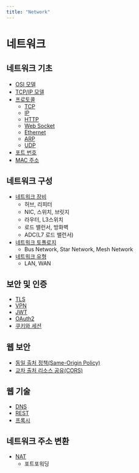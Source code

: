 ```yaml
---
title: "Network"
---
```


# 네트워크

## 네트워크 기초
- [OSI 모델](OSI-Model/OSI-Model.md)
- [TCP/IP 모델](TCP-IP-Model/TCP-IP-Model.md)
- [프로토콜](Protocol/README.md)
  - [TCP](Protocol/TCP/TCP.md)
  - [IP](Protocol/IP/IP.md)
  - [HTTP](HTTP/README.md)
  - [Web Socket](Protocol/WebSocket/WebSocket/WebSocket.md)
  - [Ethernet](Protocol/Ethernet/Ethernet.md)
  - [ARP](Protocol/ARP/ARP.md)
  - [UDP](Protocol/UDP/UDP.md)
- [포트 번호](Port-Numbers/Port-Numbers.md)
- [MAC 주소](MAC-Address/MAC-Address.md)

## 네트워크 구성
- [네트워크 장비](Network-Devices/Network-Devices.md)
  - 허브, 리피터
  - NIC, 스위치, 브릿지
  - 라우터, L3스위치
  - 로드 밸런서, 방화벽
  - ADC(L7 로드 밸런서)
- [네트워크 토폴로지](Network-Topology/Network-Topology.md)
  - Bus Network, Star Network, Mesh Network
- [네트워크 유형](Network-Types/Network-Types.md)
  - LAN, WAN

## 보안 및 인증
- [TLS](TLS/TLS.md)
- [VPN](VPN/VPN.md)
- [JWT](JWT/JWT.md)
- [OAuth2](OAuth2/OAuth2.md)
- [쿠키와 세션](Cookie-Session/Cookie-Session.md)

## 웹 보안
- [동일 출처 정책(Same-Origin Policy)](Same-Origin-Policy/Same-Origin-Policy.md)
- [교차 출처 리소스 공유(CORS)](CORS/CORS.md)

## 웹 기술
- [DNS](DNS/DNS.md)
- [REST](REST/REST.md)
- [프록시](Proxy/Proxy.md)

## 네트워크 주소 변환
- [NAT](NAT/NAT.md)
  - 포트포워딩